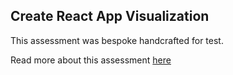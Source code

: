 ## Create React App Visualization

This assessment was bespoke handcrafted for test.

Read more about this assessment [here](https://react.eogresources.com)
